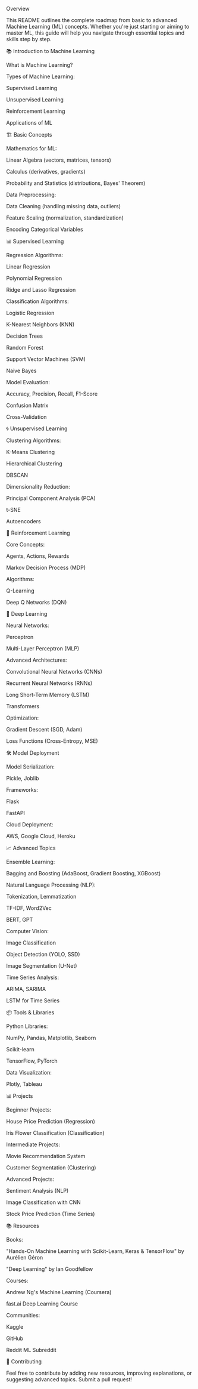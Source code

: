 Overview

This README outlines the complete roadmap from basic to advanced Machine Learning (ML) concepts. Whether you're just starting or aiming to master ML, this guide will help you navigate through essential topics and skills step by step.

📚 Introduction to Machine Learning

What is Machine Learning?

Types of Machine Learning:

Supervised Learning

Unsupervised Learning

Reinforcement Learning

Applications of ML

🏗️ Basic Concepts

Mathematics for ML:

Linear Algebra (vectors, matrices, tensors)

Calculus (derivatives, gradients)

Probability and Statistics (distributions, Bayes' Theorem)

Data Preprocessing:

Data Cleaning (handling missing data, outliers)

Feature Scaling (normalization, standardization)

Encoding Categorical Variables

📊 Supervised Learning

Regression Algorithms:

Linear Regression

Polynomial Regression

Ridge and Lasso Regression

Classification Algorithms:

Logistic Regression

K-Nearest Neighbors (KNN)

Decision Trees

Random Forest

Support Vector Machines (SVM)

Naive Bayes

Model Evaluation:

Accuracy, Precision, Recall, F1-Score

Confusion Matrix

Cross-Validation

🌀 Unsupervised Learning

Clustering Algorithms:

K-Means Clustering

Hierarchical Clustering

DBSCAN

Dimensionality Reduction:

Principal Component Analysis (PCA)

t-SNE

Autoencoders

🎯 Reinforcement Learning

Core Concepts:

Agents, Actions, Rewards

Markov Decision Process (MDP)

Algorithms:

Q-Learning

Deep Q Networks (DQN)

🧠 Deep Learning

Neural Networks:

Perceptron

Multi-Layer Perceptron (MLP)

Advanced Architectures:

Convolutional Neural Networks (CNNs)

Recurrent Neural Networks (RNNs)

Long Short-Term Memory (LSTM)

Transformers

Optimization:

Gradient Descent (SGD, Adam)

Loss Functions (Cross-Entropy, MSE)

🛠️ Model Deployment

Model Serialization:

Pickle, Joblib

Frameworks:

Flask

FastAPI

Cloud Deployment:

AWS, Google Cloud, Heroku

📈 Advanced Topics

Ensemble Learning:

Bagging and Boosting (AdaBoost, Gradient Boosting, XGBoost)

Natural Language Processing (NLP):

Tokenization, Lemmatization

TF-IDF, Word2Vec

BERT, GPT

Computer Vision:

Image Classification

Object Detection (YOLO, SSD)

Image Segmentation (U-Net)

Time Series Analysis:

ARIMA, SARIMA

LSTM for Time Series

📦 Tools & Libraries

Python Libraries:

NumPy, Pandas, Matplotlib, Seaborn

Scikit-learn

TensorFlow, PyTorch

Data Visualization:

Plotly, Tableau

📊 Projects

Beginner Projects:

House Price Prediction (Regression)

Iris Flower Classification (Classification)

Intermediate Projects:

Movie Recommendation System

Customer Segmentation (Clustering)

Advanced Projects:

Sentiment Analysis (NLP)

Image Classification with CNN

Stock Price Prediction (Time Series)

📚 Resources

Books:

"Hands-On Machine Learning with Scikit-Learn, Keras & TensorFlow" by Aurélien Géron

"Deep Learning" by Ian Goodfellow

Courses:

Andrew Ng's Machine Learning (Coursera)

fast.ai Deep Learning Course

Communities:

Kaggle

GitHub

Reddit ML Subreddit

🤝 Contributing

Feel free to contribute by adding new resources, improving explanations, or suggesting advanced topics. Submit a pull request!
